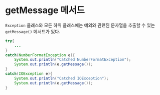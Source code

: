 # getMessage 메서드

`Exception` 클래스와 모든 하위 클래스에는 예외와 관련된 문자열을 추출할 수 있는 `getMessage()` 메서드가 있다.

```java
try{
    ...
}
catch(NumberFormatException e){
    System.out.println("Catched NumberFormatException");
    System.out.println(e.getMessage());
}
catch(IOException e){
    System.out.println("Catched IOException");
    System.out.println(e.getMessage());
}
```